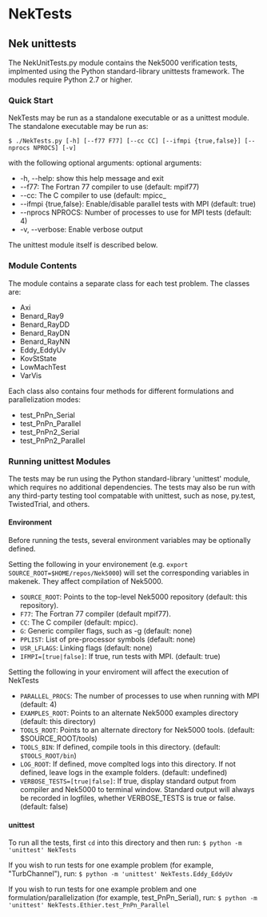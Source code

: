 NekTests
========
Nek unittests
-------------

The NekUnitTests.py module contains the Nek5000 verification tests, implmented 
using the Python standard-library unittests framework.  The modules require 
Python 2.7 or higher.  

### Quick Start

NekTests may be run as a standalone executable or as a unittest module.
The standalone executable may be run as:

`$ ./NekTests.py [-h] [--f77 F77] [--cc CC] [--ifmpi {true,false}] [--nprocs NPROCS] [-v]
`

with the following optional arguments:
optional arguments:
*  -h, --help: show this help message and exit
*  --f77:  The Fortran 77 compiler to use (default: mpif77)
*  --cc:  The C compiler to use (default: mpicc_
*  --ifmpi {true,false}:  Enable/disable parallel tests with MPI (default: true)
*  --nprocs NPROCS:  Number of processes to use for MPI tests (default: 4)
*  -v, --verbose:  Enable verbose output

The unittest module itself is described below.

### Module Contents

The module contains a separate class for each test problem.  The classes are:
* Axi
* Benard_Ray9
* Benard_RayDD
* Benard_RayDN
* Benard_RayNN
* Eddy_EddyUv
* KovStState
* LowMachTest
* VarVis

Each class also contains four methods for different formulations and
parallelization modes:
* test_PnPn_Serial
* test_PnPn_Parallel
* test_PnPn2_Serial
* test_PnPn2_Parallel

### Running unittest Modules

The tests may be run using the Python standard-library 'unittest' module, which
requires no additional dependencies.  The tests may also be run with any
third-party testing tool compatable with unittest, such as nose, py.test,
TwistedTrial, and others.  

#### Environment

Before running the tests, several environment variables may be optionally defined.

Setting the following in your environement (e.g. `export SOURCE_ROOT=$HOME/repos/Nek5000`)
will set the corresponding variables in makenek.  They affect compilation of Nek5000.
* `SOURCE_ROOT`: Points to the top-level Nek5000 repository (default: this repository).
* `F77`: The Fortran 77 compiler (default mpif77).
* `CC`: The C compiler (default: mpicc).
* `G`: Generic compiler flags, such as -g (default: none)
* `PPLIST`: List of pre-processor symbols (default: none)
* `USR_LFLAGS`: Linking flags (default: none)
* `IFMPI=[true|false]`: If true, run tests with MPI. (default: true)

Setting the following in your enviroment will affect the execution of NekTests
* `PARALLEL_PROCS`: The number of processes to use when running with MPI
  (default: 4)
* `EXAMPLES_ROOT`: Points to an alternate Nek5000 examples directory (default: this directory)
* `TOOLS_ROOT`: Points to an alternate directory for Nek5000 tools. (default: $SOURCE_ROOT/tools)
* `TOOLS_BIN`: If defined, compile tools in this directory. (default: `$TOOLS_ROOT/bin`)
* `LOG_ROOT`: If defined, move complted logs into this directory.  If not defined,
  leave logs in the example folders.  (default: undefined)
* `VERBOSE_TESTS=[true|false]`: If true, display standard output from compiler and
   Nek5000 to terminal window.  Standard output will always be recorded in
   logfiles, whether VERBOSE_TESTS is true or false.  (default: false)

#### unittest

To run all the tests, first `cd` into this directory and then run:
`$ python -m 'unittest' NekTests`

If you wish to run tests for one example problem (for example, "TurbChannel"), run:
`$ python -m 'unittest' NekTests.Eddy_EddyUv`

If you wish to run tests for one example problem and one
formulation/parallelization (for example, test_PnPn_Serial), run:
`$ python -m 'unittest' NekTests.Ethier.test_PnPn_Parallel`
